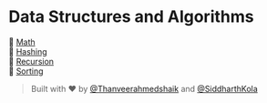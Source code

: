 # Data Structures and Algorithms

📁 [Math](Math/)<br>
📁 [Hashing](Hashing/)<br>
📁 [Recursion](Recursion/)<br>
📁 [Sorting](Sorting/)<br>



> Built with ❤️ by [@Thanveerahmedshaik](https://github.com/Thanveerahmedshaik) and [@SiddharthKola](https://github.com/SiddharthKola)
